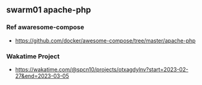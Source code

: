 
## swarm01 apache-php
### Ref awaresome-compose
-   https://github.com/docker/awesome-compose/tree/master/apache-php
### Wakatime Project
-   https://wakatime.com/@spcn10/projects/otxagdylnv?start=2023-02-27&end=2023-03-05
